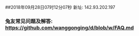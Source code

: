 ##2018年09月28日07时12分07秒 新址: 142.93.202.197
### 兔友常见问题及解答: https://github.com/wanggonging/d/blob/w/FAQ.md
